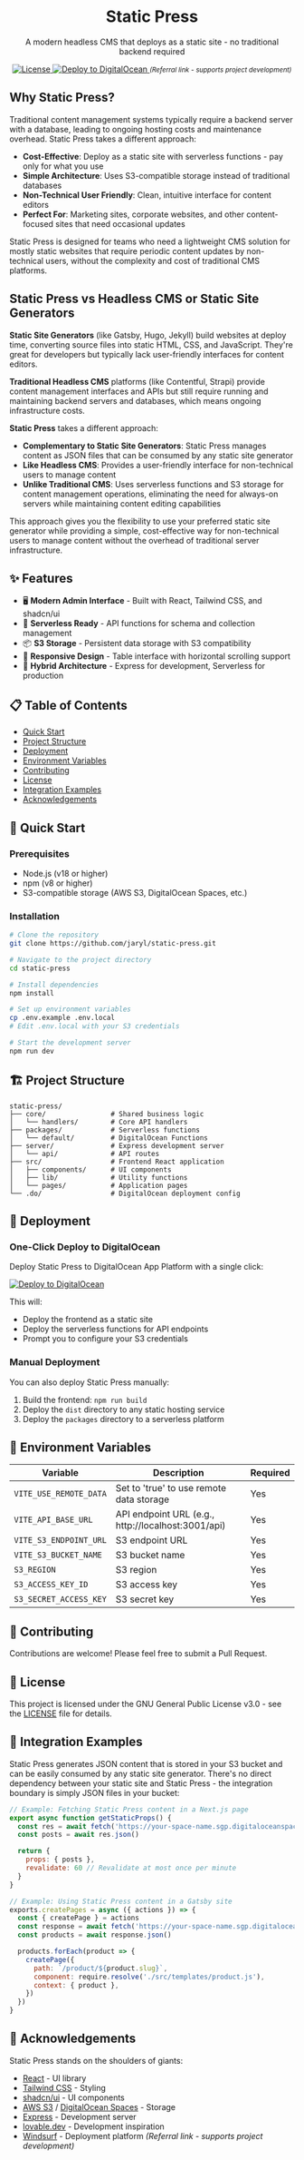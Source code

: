 <div align="center">
  <h1>Static Press</h1>
  <p>A modern headless CMS that deploys as a static site - no traditional backend required</p>

  <p>
    <a href="https://github.com/jaryl/static-press/blob/main/LICENSE">
      <img src="https://img.shields.io/github/license/jaryl/static-press" alt="License">
    </a>
    <a href="https://cloud.digitalocean.com/apps/new?repo=https://github.com/jaryl/static-press/tree/main&refcode=3eb491dbdfc1">
      <img src="https://img.shields.io/badge/DigitalOcean-Deploy-0080FF?logo=digitalocean" alt="Deploy to DigitalOcean">
    </a>
    <small><i>(Referral link - supports project development)</i></small>
  </p>
</div>

## Why Static Press?

Traditional content management systems typically require a backend server with a database, leading to ongoing hosting costs and maintenance overhead. Static Press takes a different approach:

- **Cost-Effective**: Deploy as a static site with serverless functions - pay only for what you use
- **Simple Architecture**: Uses S3-compatible storage instead of traditional databases
- **Non-Technical User Friendly**: Clean, intuitive interface for content editors
- **Perfect For**: Marketing sites, corporate websites, and other content-focused sites that need occasional updates

Static Press is designed for teams who need a lightweight CMS solution for mostly static websites that require periodic content updates by non-technical users, without the complexity and cost of traditional CMS platforms.

## Static Press vs Headless CMS or Static Site Generators

**Static Site Generators** (like Gatsby, Hugo, Jekyll) build websites at deploy time, converting source files into static HTML, CSS, and JavaScript. They're great for developers but typically lack user-friendly interfaces for content editors.

**Traditional Headless CMS** platforms (like Contentful, Strapi) provide content management interfaces and APIs but still require running and maintaining backend servers and databases, which means ongoing infrastructure costs.

**Static Press** takes a different approach:
- **Complementary to Static Site Generators**: Static Press manages content as JSON files that can be consumed by any static site generator
- **Like Headless CMS**: Provides a user-friendly interface for non-technical users to manage content
- **Unlike Traditional CMS**: Uses serverless functions and S3 storage for content management operations, eliminating the need for always-on servers while maintaining content editing capabilities

This approach gives you the flexibility to use your preferred static site generator while providing a simple, cost-effective way for non-technical users to manage content without the overhead of traditional server infrastructure.

## ✨ Features

- 🖥️ **Modern Admin Interface** - Built with React, Tailwind CSS, and shadcn/ui
- 🚀 **Serverless Ready** - API functions for schema and collection management
- 📦 **S3 Storage** - Persistent data storage with S3 compatibility
- 📱 **Responsive Design** - Table interface with horizontal scrolling support
- 🔄 **Hybrid Architecture** - Express for development, Serverless for production

## 📋 Table of Contents

- [Quick Start](#-quick-start)
- [Project Structure](#-project-structure)
- [Deployment](#-deployment)
- [Environment Variables](#-environment-variables)
- [Contributing](#-contributing)
- [License](#-license)
- [Integration Examples](#-integration-examples)
- [Acknowledgements](#-acknowledgements)

## 🚀 Quick Start

### Prerequisites

- Node.js (v18 or higher)
- npm (v8 or higher)
- S3-compatible storage (AWS S3, DigitalOcean Spaces, etc.)

### Installation

```bash
# Clone the repository
git clone https://github.com/jaryl/static-press.git

# Navigate to the project directory
cd static-press

# Install dependencies
npm install

# Set up environment variables
cp .env.example .env.local
# Edit .env.local with your S3 credentials

# Start the development server
npm run dev
```

## 🏗️ Project Structure

```
static-press/
├── core/                # Shared business logic
│   └── handlers/        # Core API handlers
├── packages/            # Serverless functions
│   └── default/         # DigitalOcean Functions
├── server/              # Express development server
│   └── api/             # API routes
├── src/                 # Frontend React application
│   ├── components/      # UI components
│   ├── lib/             # Utility functions
│   └── pages/           # Application pages
└── .do/                 # DigitalOcean deployment config
```

## 🚢 Deployment

### One-Click Deploy to DigitalOcean

Deploy Static Press to DigitalOcean App Platform with a single click:

[![Deploy to DigitalOcean](https://www.deploytodo.com/do-btn-blue.svg)](https://cloud.digitalocean.com/apps/new?repo=https://github.com/jaryl/static-press/tree/main&refcode=3eb491dbdfc1)

This will:
- Deploy the frontend as a static site
- Deploy the serverless functions for API endpoints
- Prompt you to configure your S3 credentials

### Manual Deployment

You can also deploy Static Press manually:

1. Build the frontend: `npm run build`
2. Deploy the `dist` directory to any static hosting service
3. Deploy the `packages` directory to a serverless platform

## 🔧 Environment Variables

| Variable | Description | Required |
|----------|-------------|----------|
| `VITE_USE_REMOTE_DATA` | Set to 'true' to use remote data storage | Yes |
| `VITE_API_BASE_URL` | API endpoint URL (e.g., http://localhost:3001/api) | Yes |
| `VITE_S3_ENDPOINT_URL` | S3 endpoint URL | Yes |
| `VITE_S3_BUCKET_NAME` | S3 bucket name | Yes |
| `S3_REGION` | S3 region | Yes |
| `S3_ACCESS_KEY_ID` | S3 access key | Yes |
| `S3_SECRET_ACCESS_KEY` | S3 secret key | Yes |

## 👥 Contributing

Contributions are welcome! Please feel free to submit a Pull Request.

## 📄 License

This project is licensed under the GNU General Public License v3.0 - see the [LICENSE](LICENSE) file for details.

## 🔌 Integration Examples

Static Press generates JSON content that is stored in your S3 bucket and can be easily consumed by any static site generator. There's no direct dependency between your static site and Static Press - the integration boundary is simply JSON files in your bucket:

```javascript
// Example: Fetching Static Press content in a Next.js page
export async function getStaticProps() {
  const res = await fetch('https://your-space-name.sgp.digitaloceanspaces.com/collections/blog.json')
  const posts = await res.json()

  return {
    props: { posts },
    revalidate: 60 // Revalidate at most once per minute
  }
}
```

```javascript
// Example: Using Static Press content in a Gatsby site
exports.createPages = async ({ actions }) => {
  const { createPage } = actions
  const response = await fetch('https://your-space-name.sgp.digitaloceanspaces.com/collections/products.json')
  const products = await response.json()

  products.forEach(product => {
    createPage({
      path: `/product/${product.slug}`,
      component: require.resolve('./src/templates/product.js'),
      context: { product },
    })
  })
}
```

## 🙏 Acknowledgements

Static Press stands on the shoulders of giants:

- [React](https://reactjs.org/) - UI library
- [Tailwind CSS](https://tailwindcss.com/) - Styling
- [shadcn/ui](https://ui.shadcn.com/) - UI components
- [AWS S3](https://aws.amazon.com/s3/) / [DigitalOcean Spaces](https://www.digitalocean.com/products/spaces/) - Storage
- [Express](https://expressjs.com/) - Development server
- [lovable.dev](https://lovable.dev) - Development inspiration
- [Windsurf](https://windsurf.com/refer?referral_code=91db5694eb) - Deployment platform *(Referral link - supports project development)*
